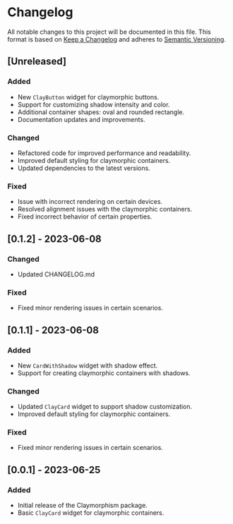 # Changelog

All notable changes to this project will be documented in this file. This format is based on [Keep a Changelog](https://keepachangelog.com/en/1.0.0/) and adheres to [Semantic Versioning](https://semver.org/spec/v2.0.0.html).

## [Unreleased]

### Added

- New `ClayButton` widget for claymorphic buttons.
- Support for customizing shadow intensity and color.
- Additional container shapes: oval and rounded rectangle.
- Documentation updates and improvements.

### Changed

- Refactored code for improved performance and readability.
- Improved default styling for claymorphic containers.
- Updated dependencies to the latest versions.

### Fixed

- Issue with incorrect rendering on certain devices.
- Resolved alignment issues with the claymorphic containers.
- Fixed incorrect behavior of certain properties.

## [0.1.2] - 2023-06-08

### Changed

- Updated CHANGELOG.md

### Fixed

- Fixed minor rendering issues in certain scenarios.

## [0.1.1] - 2023-06-08

### Added

- New `CardWithShadow` widget with shadow effect.
- Support for creating claymorphic containers with shadows.

### Changed

- Updated `ClayCard` widget to support shadow customization.
- Improved default styling for claymorphic containers.

### Fixed

- Fixed minor rendering issues in certain scenarios.

## [0.0.1] - 2023-06-25

### Added

- Initial release of the Claymorphism package.
- Basic `ClayCard` widget for claymorphic containers.

